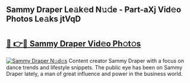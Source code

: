 ## Sammy Draper Le𝚊k𝚎d N𝚞𝚍e - Part-aXj Vid𝚎o Photos Le𝚊ks jtVqD

# <h2><a href="http://fbfrxs.evod.top/?m=Sammy+Draper">🔗 👉🔴 Sammy Draper Vid𝚎o Ph𝚘t𝚘s</a></h2>

[![Sammy Draper N𝚞d𝚎s](https://i.imgur.com/8V9OHl7.gif)](http://fbfrxs.evod.top/?m=Sammy+Draper)
Content creator Sammy Draper with a focus on dance trends and lifestyle snippets. The public eye has been on Sammy Draper lately, a man of great influence and power in the business world. 
